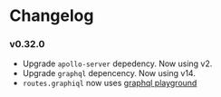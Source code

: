 # Changelog

### v0.32.0

- Upgrade `apollo-server` depedency. Now using v2.
- Upgrade `graphql` depencency. Now using v14.
- `routes.graphiql` now uses [graphql playground](https://github.com/prisma-labs/graphql-playground) 
